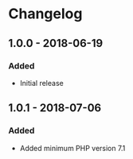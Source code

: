 # Changelog

## 1.0.0 - 2018-06-19
### Added
- Initial release

## 1.0.1 - 2018-07-06
### Added
- Added minimum PHP version 7.1